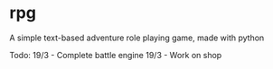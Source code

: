 # rpg
A simple text-based adventure role playing game, made with python

Todo:
19/3 - Complete battle engine
19/3 - Work on shop
